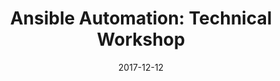 ---
title: "Ansible Automation: Technical Workshop"
date: "2017-12-12"
expiryDate: "2017-12-12"

event_start_date: "2017-12-12"
event_end_date: "2017-12-12"
event_start_time: "08:30 AM"
event_end_time: "03:00 PM"
event_location: "McLean, VA"
event_link: "https://ansibleworkshop.com/workshops/McLean_December12"

event_type: "Workshop"
event_technology: "Ansible"
---